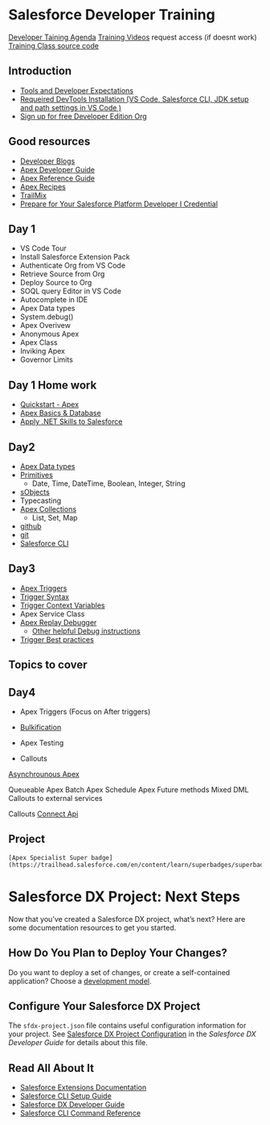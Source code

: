 # Salesforce Developer Training
[Developer Taining Agenda](https://github.com/srgorla/DevTraining/blob/master/DevTrainingAgenda.txt)
[Training Videos](https://onedrive.live.com/?authkey=%21AMLuYPs5TIoDagQ&id=D44A140F275D720D%213624&cid=D44A140F275D720D)
request access (if doesnt work)
[Training Class source code](https://github.com/srgorla/DevTraining)


## Introduction
- [Tools and Developer Expectations](https://github.com/srgorla/DevTraining/blob/master/Developer%20Training%20Team.xlsx)
- [Requeired DevTools Installation (VS Code, Salesforce CLI, JDK setup and path settings in VS Code )](https://developer.salesforce.com/tools/vscode/en/getting-started/install)
- [Sign up for free Developer Edition Org](https://developer.salesforce.com/signup)



## Good resources 
- [Developer Blogs](https://developer.salesforce.com/blogs)
- [Apex Developer Guide](https://developer.salesforce.com/docs/atlas.en-us.apexcode.meta/apexcode/apex_dev_guide.htm)
- [Apex Reference Guide](https://developer.salesforce.com/docs/atlas.en-us.apexref.meta/apexref/apex_ref_guide.htm)
- [Apex Recipes](https://github.com/trailheadapps/apex-recipes)
- [TrailMix](https://trailhead.salesforce.com/en/users/bgong0630/trailmixes/dex-450-trailhead-home-work)
- [Prepare for Your Salesforce Platform Developer I Credential](https://trailhead.salesforce.com/en/users/strailhead/trailmixes/prepare-for-your-salesforce-platform-developer-i-credential)


## Day 1
- VS Code Tour 
- Install Salesforce Extension Pack
- Authenticate Org from VS Code
- Retrieve Source from Org
- Deploy Source to Org
- SOQL query Editor in VS Code
- Autocomplete in IDE
- Apex Data types
- System.debug()
- Apex Overivew
- Anonymous Apex
- Apex Class
- Inviking Apex
- Governor Limits




## Day 1 Home work
- [Quickstart - Apex](https://trailhead.salesforce.com/en/content/learn/projects/quickstart-apex)
- [Apex Basics & Database](https://trailhead.salesforce.com/en/content/learn/modules/apex_database?trail_id=force_com_dev_beginner)
- [Apply .NET Skills to Salesforce](https://trailhead.salesforce.com/en/content/learn/trails/microsoft_dotnet)

## Day2 
- [Apex Data types](https://developer.salesforce.com/docs/atlas.en-us.apexcode.meta/apexcode/langCon_apex_datatypes_variables_intro.htm)
- [Primitives](https://developer.salesforce.com/docs/atlas.en-us.apexcode.meta/apexcode/langCon_apex_primitives.htm)
    - Date, Time, DateTime, Boolean, Integer, String
- [sObjects](https://developer.salesforce.com/docs/atlas.en-us.apexcode.meta/apexcode/langCon_apex_SObjects.htm)
- Typecasting
- [Apex Collections](https://developer.salesforce.com/docs/atlas.en-us.238.0.apexcode.meta/apexcode/langCon_apex_collections.htm)
    - List, Set, Map
- [github](https://github.com)
- [git](https://git-scm.com)
- [Salesforce CLI](https://developer.salesforce.com/docs/atlas.en-us.sfdx_cli_reference.meta/sfdx_cli_reference/cli_reference.htm)


## Day3 
- [Apex Triggers](https://developer.salesforce.com/docs/atlas.en-us.238.0.apexcode.meta/apexcode/apex_triggers.htm)
- [Trigger Syntax](https://developer.salesforce.com/docs/atlas.en-us.238.0.apexcode.meta/apexcode/apex_triggers_syntax.htm)
- [Trigger Context Variables](https://developer.salesforce.com/docs/atlas.en-us.238.0.apexcode.meta/apexcode/apex_triggers_context_variables.htm)
- Apex Service Class 
- [Apex Replay Debugger](https://developer.salesforce.com/tools/vscode/en/apex/replay-debugger)
    - [Other helpful Debug instructions](https://github.com/srgorla/DevTraining/blob/master/ApexDebug.md)
- [Trigger Best practices](https://developer.salesforce.com/docs/atlas.en-us.238.0.apexcode.meta/apexcode/apex_triggers_bestpract.htm)



## Topics to cover 

## Day4 
- Apex Triggers (Focus on After triggers)
- [Bulkification](https://developer.salesforce.com/docs/atlas.en-us.224.0.apexcode.meta/apexcode/apex_triggers_bestpract.htm)



- Apex Testing
- Callouts 

[Asynchrounous Apex](https://developer.salesforce.com/docs/atlas.en-us.224.0.apexcode.meta/apexcode/apex_async_overview.htm)

Queueable Apex
Batch Apex 
Schedule Apex 
Future methods
    Mixed DML
    Callouts to external services

Callouts
[Connect Api](https://developer.salesforce.com/docs/atlas.en-us.apexcode.meta/apexcode/connectAPI_overview.htm)
## Project 
    [Apex Specialist Super badge](https://trailhead.salesforce.com/en/content/learn/superbadges/superbadge_apex)


# Salesforce DX Project: Next Steps

Now that you’ve created a Salesforce DX project, what’s next? Here are some documentation resources to get you started.

## How Do You Plan to Deploy Your Changes?

Do you want to deploy a set of changes, or create a self-contained application? Choose a [development model](https://developer.salesforce.com/tools/vscode/en/user-guide/development-models).

## Configure Your Salesforce DX Project

The `sfdx-project.json` file contains useful configuration information for your project. See [Salesforce DX Project Configuration](https://developer.salesforce.com/docs/atlas.en-us.sfdx_dev.meta/sfdx_dev/sfdx_dev_ws_config.htm) in the _Salesforce DX Developer Guide_ for details about this file.

## Read All About It

- [Salesforce Extensions Documentation](https://developer.salesforce.com/tools/vscode/)
- [Salesforce CLI Setup Guide](https://developer.salesforce.com/docs/atlas.en-us.sfdx_setup.meta/sfdx_setup/sfdx_setup_intro.htm)
- [Salesforce DX Developer Guide](https://developer.salesforce.com/docs/atlas.en-us.sfdx_dev.meta/sfdx_dev/sfdx_dev_intro.htm)
- [Salesforce CLI Command Reference](https://developer.salesforce.com/docs/atlas.en-us.sfdx_cli_reference.meta/sfdx_cli_reference/cli_reference.htm)
